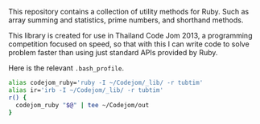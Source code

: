 
This repository contains a collection of utility methods for Ruby.
Such as array summing and statistics, prime numbers, and shorthand methods.

This library is created for use in Thailand Code Jom 2013,
a programming competition focused on speed, so that with this I can write code
to solve problem faster than using just standard APIs provided by Ruby.

Here is the relevant `.bash_profile`.

```bash
alias codejom_ruby='ruby -I ~/Codejom/_lib/ -r tubtim'
alias ir='irb -I ~/Codejom/_lib/ -r tubtim'
r() {
  codejom_ruby "$@" | tee ~/Codejom/out
}
```
